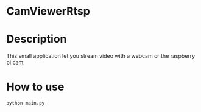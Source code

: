 # CamViewerRtsp
<h1>Description</h1>
<p>This small application let you stream video with a webcam or the raspberry pi cam. </p>

# How to use

```
python main.py
```
